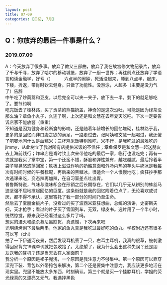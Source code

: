 ```yaml
---
layout: post
title: 07-09
categories: [日记, 7月]
---
```

## Q：你放弃的最后一件事是什么？
### 2019.07.09
A：今天放弃了很多事。放弃了教父三部曲，放弃了我在故宫修文物纪录片，放弃了千与千寻，放弃了哈尔的移动城堡，放弃了一厨一世界；再往前点还放弃了学语言和读金融学，好亏（）
　　
六点半的闹钟，死活没起来，睡到八点半，起床，下楼，折返，带肖时钦去健身。只做了功能性。没游泳，人超多（主要是没力气了）告辞  
中午吃了炒茼蒿和豆皮。以后完全可以夹一夹子，放下去一半，剩下的就足够吃了。要节约啊  
吃完饭去了桂林路，买了贡茶的熊猫奶盖，神奇的是这次没吐，可能是因为绿茶没那么油？章鱼小丸子，久违了啊，上次还是和文慧在去年夏天吃吧。下次一定要告诉店家不能放酱（重重）  
不知道是因为健身和轻断食的影响，还是随着年龄增长的回忆堆砌，桂林路于我，更多的是回忆而非口腹之欲的满足，一路走过去，张阿姨和文慧一起喝过，我还傻了吧唧地问什么是血糯米；三杯鸡米饭特别难吃，米不行，是我吃过的最难吃的jimmy，从此树立了我对所有店提供米饭的不信任；章鱼保罗是和文慧一起送朋友去上海前践行；炸串店是肖时钦上次来带他吃的最后一家，临行也没吃完；再有一次就是我买了掌中宝，第一个还蛮不错，酥脆和弹性兼有，越吃越腻，最后拎着半袋子晃晃悠悠荡回家；铁板上滋滋作响的奶酪意面和外冷内热的芋头牛奶冰是我每次有时间时候的午餐标配，再后来的黑糖冰，很适合一个人慢慢地吃；疯狂抄手那次逃课来吃，变态辣再加辣，在自习室差点吐出胃。  
普鲁斯特说，气味与滋味却会在形销之后长期存在，它们以几乎无从辨别的蛛丝马迹坚强不屈地撑起回忆的巨厦。这条街就是我的回忆附着位点了，无论喜欢或讨厌，都不得不承认，这里寄托了我一部分的时间乃至生命。  
然后去了宝丽金挑片子，没看过的买了波西米亚狂想曲，总统的演讲，史密斯夫妇，天才枪手；看过的片子买了雪国列车，无双，绿皮书。选片用了一个半小时，恍然惊觉，原来我已经看过这么多片了吗。  
想买的湮灭和绝杀慕尼黑缺货，真遗憾，下次再来吧  
光明烧烤剩下最后两串，他家的鱼丸真是我吃过最好吃的鱼丸。学校附近还有很多可以写（chi）  
拍了一下伊通河夜景，然后发现耳机丢了一只，右耳主耳机，我真的很草，被刺激得回家背完19课单词就把包收拾了。太绝望了，我为什么会出这种失误？还是朋友送我的耳机？还是当天丢在人家面前？  
我分析一个原因是裙子兜浅，一个原因是我注意力不够集中。第一个原因可以靠穿深兜下装、背包以外带挎包来解决，第二个还是要集中注意力，我应该更多地活在现实里。兜里不能放太多东西，时刻确认。第三个就是买一个挂脖耳机，学姐的荧光绿真的又漂亮又元气，我选择黑色  
